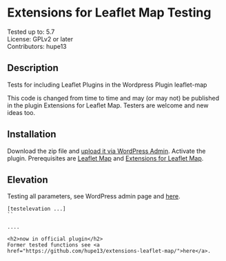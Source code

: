 # Extensions for Leaflet Map Testing

Tested up to: 5.7  
License: GPLv2 or later  
Contributors: hupe13

## Description

Tests for including Leaflet Plugins in the Wordpress Plugin leaflet-map

This code is changed from time to time and may (or may not) be published in the plugin Extensions for Leaflet Map. Testers are welcome and new ideas too.

<h2>Installation</h2>

Download the zip file and <a href="https://wordpress.org/support/article/managing-plugins/#manual-upload-via-wordpress-admin">upload it via WordPress Admin</a>.
Activate the plugin. Prerequisites are <a href="https://wordpress.org/plugins/leaflet-map/">Leaflet Map</a> and <a href="https://wordpress.org/plugins/extensions-leaflet-map/">Extensions for Leaflet Map</a>.

<h2>Elevation</h2>

Testing all parameters, see WordPress admin page and <a href="https://github.com/hupe13/extensions-leaflet-map-testing/blob/main/php/elevation_functions.php">here</a>.
```
[testelevation ...]
``

....

<h2>now in official plugin</h2>
Former tested functions see <a href="https://github.com/hupe13/extensions-leaflet-map/">here</a>.
